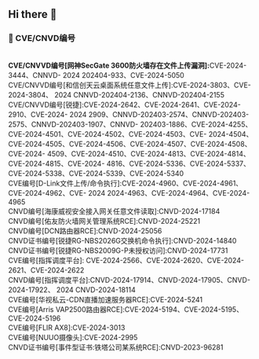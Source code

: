 ## Hi there 👋

### 👾 CVE/CNVD编号

<br><strong>CVE/CNVVD编号[网神SecGate 3600防火墙存在文件上传漏洞]:</strong>CVE-2024-3444、CNNVD- 2024 202404-933、CVE-2024-5050
<br>CVE/CNVVD编号[和信创天云桌面系统任意文件上传]:CVE-2024-3803、CVE-2024-3804、 2024 CNNVD-202404-2136、CNNVD-202404-2155
<br>CVE/CNVVD编号[锐捷]:CVE-2024-2642、CVE-2024-2641、CVE-2024-2910、CVE-2024- 2024 2909、CNNVD-202403-2574、CNNVD-202403-2575、CNNVD-202403-1907、CNNVD- 202403-1886、CVE-2024-4255、CVE-2024-4501、CVE-2024-4502、CVE-2024-4503、CVE- 2024-4504、CVE-2024-4505、CVE-2024-4506、CVE-2024-4507、CVE-2024-4508、CVE-2024- 4509、CVE-2024-4510、CVE-2024-4813、CVE-2024-4814、CVE-2024-4815、CVE-2024- 4816、CVE-2024-5336、CVE-2024-5337、CVE-2024-5338、CVE-2024-5339、CVE-2024-5340
<br>CVE编号[D-Link文件上传/命令执行]:CVE-2024-4960、CVE-2024-4961、CVE-2024-4962、CVE- 2024 2024-4963、CVE-2024-4964、CVE-2024-4965
<br>CNVD编号[海康威视安全接入网关任意文件读取]:CNVD-2024-17184 
<br>CNVD编号[佑友防火墙网关管理系统RCE]:CNVD-2024-25221 
<br>CNVD编号[DCN路由器RCE]:CNVD-2024-25056 
<br>CNVD证书编号[锐捷RG-NBS2026G交换机命令执行]:CNVD-2024-14840 
<br>CNVD证书编号[锐捷RG-NBS2009G-P未授权访问]:CNVD-2024-17731
<br>CVE编号[指挥调度平台]: CVE-2024-2566、CVE-2024-2620、CVE-2024-2621、CVE-2024-2622 
<br>CNVD编号[指挥调度平台]:CNVD-2024-17914、CNVD-2024-17905、CNVD-2024-17922、 2024 CNVD-2024-18114
<br>CVE编号[华视私云-CDN直播加速服务器RCE]:CVE-2024-5241 
<br>CVE编号[Arris VAP2500路由器RCE]:CVE-2024-5194、CVE-2024-5195、CVE-2024-5196 
<br>CVE编号[FLIR AX8]:CVE-2024-3013 
<br>CVE编号[NUUO摄像头]:CVE-2024-2995
<br>CNVD证书编号[事件型证书:铁塔公司某系统RCE]:CNVD-2023-96281
